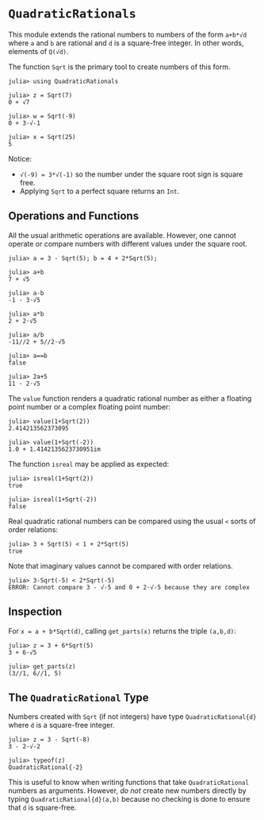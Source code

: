 # `QuadraticRationals`


This module extends the rational numbers to numbers of the form `a+b*√d` 
where `a` and `b` are rational and `d` is a square-free integer. In other words,
elements of `Q(√d)`.

The function `Sqrt` is the primary tool to create numbers of this form. 
```
julia> using QuadraticRationals

julia> z = Sqrt(7)
0 + √7

julia> w = Sqrt(-9)
0 + 3⋅√-1

julia> x = Sqrt(25)
5
```
Notice:
* `√(-9) = 3*√(-1)` so the number under the square root sign is square free.
* Applying `Sqrt` to a perfect square returns an `Int`.

## Operations and Functions

All the usual arithmetic operations are available. However, one cannot operate or
compare numbers with different values under the square root.
```
julia> a = 3 - Sqrt(5); b = 4 + 2*Sqrt(5);

julia> a+b
7 + √5

julia> a-b
-1 - 3⋅√5

julia> a*b
2 + 2⋅√5

julia> a/b
-11//2 + 5//2⋅√5

julia> a==b
false

julia> 2a+5
11 - 2⋅√5
```

The `value` function renders a quadratic rational number as either a floating 
point number or a complex floating point number:
```
julia> value(1+Sqrt(2))
2.414213562373095

julia> value(1+Sqrt(-2))
1.0 + 1.4142135623730951im
```

The function `isreal` may be applied as expected:
```
julia> isreal(1+Sqrt(2))
true

julia> isreal(1+Sqrt(-2))
false
```

Real quadratic rational numbers can be compared using the usual `<` sorts of order
relations:
```
julia> 3 + Sqrt(5) < 1 + 2*Sqrt(5)
true
```
Note that imaginary values cannot be compared with order relations.
```
julia> 3-Sqrt(-5) < 2*Sqrt(-5)
ERROR: Cannot compare 3 - √-5 and 0 + 2⋅√-5 because they are complex
```

## Inspection

For `x = a + b*Sqrt(d)`, calling `get_parts(x)` returns the triple `(a,b,d)`:
```
julia> z = 3 + 6*Sqrt(5)
3 + 6⋅√5

julia> get_parts(z)
(3//1, 6//1, 5)
```


## The `QuadraticRational` Type

Numbers created with `Sqrt` (if not integers) have type `QuadraticRational{d}` where `d`
is a square-free integer.
```
julia> z = 3 - Sqrt(-8)
3 - 2⋅√-2

julia> typeof(z)
QuadraticRational{-2}
```

This is useful to know when writing functions that take `QuadraticRational` numbers as 
arguments. However, *do not* create new numbers directly by typing 
`QuadraticRational{d}(a,b)` because no checking is done to ensure that `d` is 
square-free.

